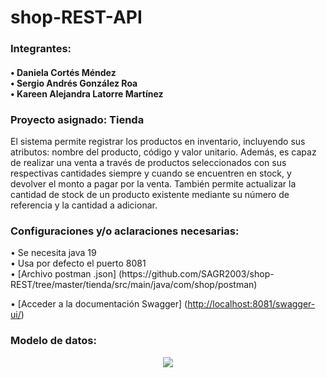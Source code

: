 # shop-REST-API



<h3> Integrantes: </h3>
<h4>• Daniela Cortés Méndez <br>
• Sergio Andrés González Roa <br>
• Kareen Alejandra Latorre Martínez </h4>

<h3> Proyecto asignado: Tienda</h3> 
<p>El sistema permite registrar los productos en inventario, incluyendo sus atributos: nombre del producto, código y valor unitario. Además, es capaz de realizar una venta a través de productos seleccionados con sus respectivas cantidades siempre y cuando se encuentren en stock, y devolver el monto a pagar por la venta. También permite actualizar la cantidad de stock de un producto existente mediante su número de referencia y la cantidad a adicionar.</p>

<h3>Configuraciones y/o aclaraciones necesarias:</h3>
• Se necesita java 19 <br>
• Usa por defecto el puerto 8081 <br>
• [Archivo postman .json] (https://github.com/SAGR2003/shop-REST/tree/master/tienda/src/main/java/com/shop/postman)

• [Acceder a la documentación Swagger] ([http://localhost:8081/swagger-ui/](http://localhost:8081/swagger-ui/))

<h3>Modelo de datos:</h3>

<p align="center">
  <img src="https://user-images.githubusercontent.com/105022427/222629574-07c70d28-eaed-4ece-a2ac-6b79a17408fe.png">
</p>

